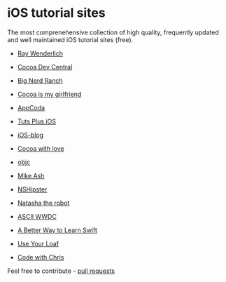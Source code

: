 # iOS tutorial sites

The most comprenehensive collection of high quality, frequently updated and well maintained iOS tutorial sites (free).

- [Ray Wenderlich](http://www.raywenderlich.com)

- [Cocoa Dev Central](http://cocoadevcentral.com/) 

- [Big Nerd Ranch](https://www.bignerdranch.com/blog/categories/ios/)

- [Cocoa is my girlfriend](http://www.cimgf.com/)

- [AppCoda](http://www.appcoda.com/)

- [Tuts Plus iOS](http://code.tutsplus.com/categories/ios-sdk)

- [iOS-blog](http://ios-blog.co.uk/)

- [Cocoa with love](http://www.cocoawithlove.com/)

- [objc](http://www.objc.io/)

- [Mike Ash](https://www.mikeash.com/pyblog/)

- [NSHipster](http://nshipster.com/)

- [Natasha the robot](http://natashatherobot.com/)

- [ASCII WWDC](http://asciiwwdc.com/)

- [A Better Way to Learn Swift](https://thinkster.io/a-better-way-to-learn-swift/)

- [Use Your Loaf](http://useyourloaf.com/)

- [Code with Chris](http://codewithchris.com/)

Feel free to contribute - [pull requests](https://github.com/sanketfirodiya/iOS-learning-resources/pulls)

